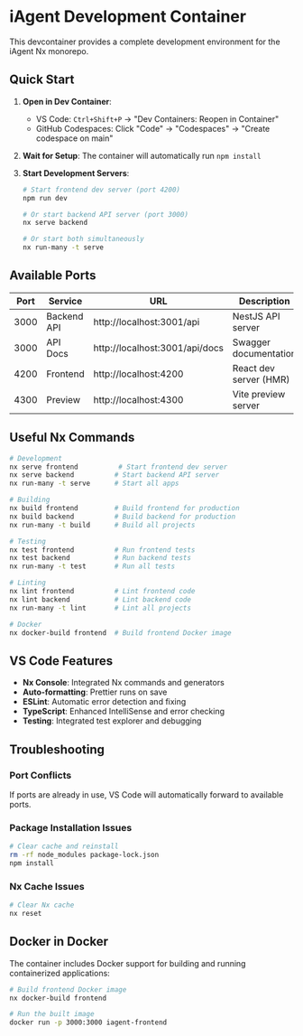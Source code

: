 # iAgent Development Container

This devcontainer provides a complete development environment for the iAgent Nx monorepo.

## Quick Start

1. **Open in Dev Container**:

   - VS Code: `Ctrl+Shift+P` → "Dev Containers: Reopen in Container"
   - GitHub Codespaces: Click "Code" → "Codespaces" → "Create codespace on main"

2. **Wait for Setup**: The container will automatically run `npm install`

3. **Start Development Servers**:

   ```bash
   # Start frontend dev server (port 4200)
   npm run dev

   # Or start backend API server (port 3000)
   nx serve backend

   # Or start both simultaneously
   nx run-many -t serve
   ```

## Available Ports

| Port | Service     | URL                            | Description            |
| ---- | ----------- | ------------------------------ | ---------------------- |
| 3000 | Backend API | http://localhost:3001/api      | NestJS API server      |
| 3000 | API Docs    | http://localhost:3001/api/docs | Swagger documentation  |
| 4200 | Frontend    | http://localhost:4200          | React dev server (HMR) |
| 4300 | Preview     | http://localhost:4300          | Vite preview server    |

## Useful Nx Commands

```bash
# Development
nx serve frontend          # Start frontend dev server
nx serve backend          # Start backend API server
nx run-many -t serve      # Start all apps

# Building
nx build frontend         # Build frontend for production
nx build backend          # Build backend for production
nx run-many -t build      # Build all projects

# Testing
nx test frontend          # Run frontend tests
nx test backend           # Run backend tests
nx run-many -t test       # Run all tests

# Linting
nx lint frontend          # Lint frontend code
nx lint backend           # Lint backend code
nx run-many -t lint       # Lint all projects

# Docker
nx docker-build frontend  # Build frontend Docker image
```

## VS Code Features

- **Nx Console**: Integrated Nx commands and generators
- **Auto-formatting**: Prettier runs on save
- **ESLint**: Automatic error detection and fixing
- **TypeScript**: Enhanced IntelliSense and error checking
- **Testing**: Integrated test explorer and debugging

## Troubleshooting

### Port Conflicts

If ports are already in use, VS Code will automatically forward to available ports.

### Package Installation Issues

```bash
# Clear cache and reinstall
rm -rf node_modules package-lock.json
npm install
```

### Nx Cache Issues

```bash
# Clear Nx cache
nx reset
```

## Docker in Docker

The container includes Docker support for building and running containerized applications:

```bash
# Build frontend Docker image
nx docker-build frontend

# Run the built image
docker run -p 3000:3000 iagent-frontend
```
